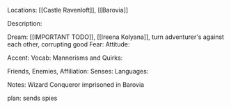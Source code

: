 Locations: [[Castle Ravenloft]], [[Barovia]]

Description:

Dream: [[IMPORTANT TODO]], [[Ireena Kolyana]], turn adventurer's against each other, corrupting good
Fear:
Attitude:

Accent:
Vocab:
Mannerisms and Quirks:

Friends, Enemies, Affiliation:
Senses:
Languages:

Notes:
Wizard
Conqueror
imprisoned in Barovia

plan:
sends spies